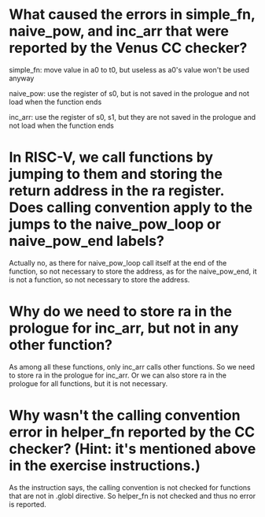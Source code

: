 # What caused the errors in simple_fn, naive_pow, and inc_arr that were reported by the Venus CC checker?

simple_fn: move value in a0 to t0, but useless as a0's value won't be used anyway

naive_pow: use the register of s0, but is not saved in the prologue and not load when the function ends

inc_arr: use the register of s0, s1, but they are not saved in the prologue and not load when the function ends

# In RISC-V, we call functions by jumping to them and storing the return address in the ra register. Does calling convention apply to the jumps to the naive_pow_loop or naive_pow_end labels?

Actually no, as there for naive_pow_loop call itself at the end of the function, so not necessary to store the address, as for the naive_pow_end, it is not a function, so not necessary to store the address.

# Why do we need to store ra in the prologue for inc_arr, but not in any other function?

As among all these functions, only inc_arr calls other functions. So we need to store ra in the prologue for inc_arr. Or we can also store ra in the prologue for all functions, but it is not necessary.

# Why wasn't the calling convention error in helper_fn reported by the CC checker? (Hint: it's mentioned above in the exercise instructions.)

As the instruction says, the calling convention is not checked for functions that are not in .globl directive. So helper_fn is not checked and thus no error is reported.